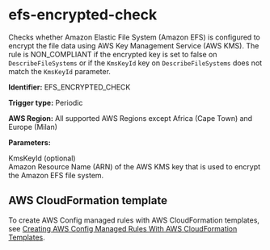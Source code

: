 # efs\-encrypted\-check<a name="efs-encrypted-check"></a>

Checks whether Amazon Elastic File System \(Amazon EFS\) is configured to encrypt the file data using AWS Key Management Service \(AWS KMS\)\. The rule is NON\_COMPLIANT if the encrypted key is set to false on `DescribeFileSystems` or if the `KmsKeyId` key on `DescribeFileSystems` does not match the `KmsKeyId` parameter\.

**Identifier:** EFS\_ENCRYPTED\_CHECK

**Trigger type:** Periodic

**AWS Region:** All supported AWS Regions except Africa \(Cape Town\) and Europe \(Milan\)

**Parameters:**

KmsKeyId \(optional\)  
Amazon Resource Name \(ARN\) of the AWS KMS key that is used to encrypt the Amazon EFS file system\.

## AWS CloudFormation template<a name="w24aac11c29c17d141c15"></a>

To create AWS Config managed rules with AWS CloudFormation templates, see [Creating AWS Config Managed Rules With AWS CloudFormation Templates](aws-config-managed-rules-cloudformation-templates.md)\.